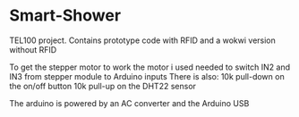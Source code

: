 # Smart-Shower
TEL100 project. Contains prototype code with RFID and a wokwi version without RFID

To get the stepper motor to work the motor i used needed to switch IN2 and IN3 from stepper module to Arduino inputs
There is also:
  10k pull-down on the on/off button
  10k pull-up on the DHT22 sensor

The arduino is powered by an AC converter and the Arduino USB
